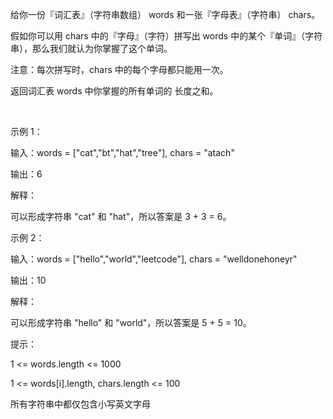 给你一份『词汇表』（字符串数组） words 和一张『字母表』（字符串） chars。

假如你可以用 chars 中的『字母』（字符）拼写出 words 中的某个『单词』（字符串），那么我们就认为你掌握了这个单词。

注意：每次拼写时，chars 中的每个字母都只能用一次。

返回词汇表 words 中你掌握的所有单词的 长度之和。

 

示例 1：

输入：words = ["cat","bt","hat","tree"], chars = "atach"

输出：6

解释： 

可以形成字符串 "cat" 和 "hat"，所以答案是 3 + 3 = 6。

示例 2：

输入：words = ["hello","world","leetcode"], chars = "welldonehoneyr"

输出：10

解释：

可以形成字符串 "hello" 和 "world"，所以答案是 5 + 5 = 10。
 

提示：

1 <= words.length <= 1000

1 <= words[i].length, chars.length <= 100

所有字符串中都仅包含小写英文字母
